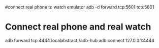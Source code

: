 #connect real phone to watch emulator
adb -d forward tcp:5601 tcp:5601

# Connect real phone and real watch
adb forward tcp:4444 localabstract:/adb-hub
adb connect 127.0.0.1:4444